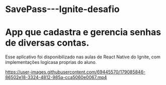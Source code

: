 # SavePass---Ignite-desafio

# App que cadastra e gerencia senhas de diversas contas.

Esse aplicativo foi disponibilizado nas aulas de React Native do Ignite, com implementações logicasa proprias do aluno.

https://user-images.githubusercontent.com/69445570/179085846-86502e18-3324-4812-985a-cca5060e0067.mp4

